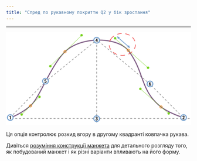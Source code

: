 ```yaml
---
title: "Спред по рукавному покриттю Q2 у бік зростання"
---
```


***

![Розкид вгору в другому квадранті рукава](./sleevecapq2spread2.svg)

Ця опція контролює розкид вгору в другому квадранті ковпачка рукава.

<Tip>

Дивіться [розуміння конструкції манжета](/docs/designs/brian/options#understanding-the-sleevecap) для детального
розгляду того, як побудований манжет і як різні варіанти впливають на його форму.

</Tip>




